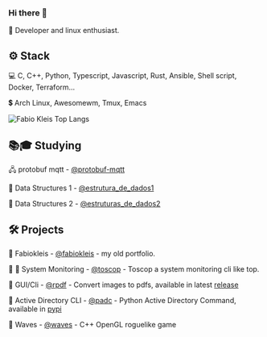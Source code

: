 ### Hi there 👋

 🙋 Developer and linux enthusiast.

<h2>⚙️ Stack</h2>

 💻 C, C++, Python, Typescript, Javascript, Rust, Ansible, Shell script, Docker, Terraform...
 
 💲 Arch Linux, Awesomewm, Tmux, Emacs
 
 
![Fabio Kleis Top Langs](https://github-readme-stats.vercel.app/api/top-langs/?username=fabiokleis&layout=compact&theme=transparent&hide=html,css)
 
 <!-- [![@fabiokleis's Holopin board](https://holopin.me/fabiokleis)](https://holopin.io/@fabiokleis) -->
 
 <h2>📚🎓 Studying</h2>
 
 🖧 protobuf mqtt - [@protobuf-mqtt](https://github.com/Fabiokleis/protobuf-mqtt)
 <!-- ☁️ Terraform - [@terraform_pratices](https://github.com/Fabiokleis/terraform_pratices)  -->
 🌱 Data Structures 1 - [@estrutura_de_dados1](https://github.com/Fabiokleis/estrutura_de_dados1)
 
 🌲 Data Structures 2 - [@estruturas_de_dados2](https://github.com/Fabiokleis/estruturas_de_dados2)
 
 
<h2>🛠️ Projects</h2>

 🐧 Fabiokleis - [@fabiokleis](https://fabiokleis.herokuapp.com) - my old portfolio.

 👾 🧵 System Monitoring - [@toscop](https://github.com/Fabiokleis/toscop) - Toscop a system monitoring cli like top.
 
 🦀 GUI/Cli - [@rpdf](https://github.com/Fabiokleis/rpdf) - Convert images to pdfs, available in latest [release](https://github.com/Fabiokleis/rpdf/releases)
 
 🐍 Active Directory CLI - [@padc](https://github.com/fabiokleis/padc) - Python Active Directory Command, available in [pypi](https://pypi.org/project/padc/)

 🧙 Waves - [@waves](https://github.com/Fabiokleis/waves) - C++ OpenGL roguelike game 
